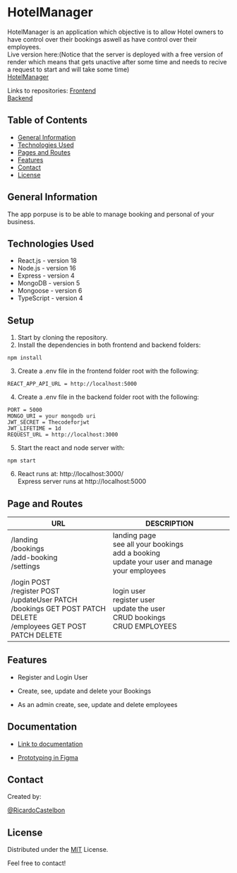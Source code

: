 # HotelManager

HotelManager is an application which objective is to allow Hotel owners to have control over their bookings aswell as have control over their employees. <br />  Live version here:(Notice that the server is deployed with a free version of render which means that gets unactive after some time and needs to recive a request to start and will take some time)<br />  [HotelManager](https://hotel-manager-app.netlify.app)

Links to repositories:
 [Frontend](https://github.com/RicardoCastelbon/u09-frontend-HotelManager)<br />
 [Backend](https://github.com/RicardoCastelbon/u09-backend-HotelManager)

## Table of Contents

* [General Information](#general-information)
* [Technologies Used](#technologies-used)
* [Pages and Routes](#pages-and-routes)
* [Features](#features)
* [Contact](#contact)
* [License](#license)

## General Information
The app porpuse is to be able to manage booking and personal of your business.


## Technologies Used
- React.js - version 18
- Node.js - version 16
- Express - version 4
- MongoDB - version 5
- Mongoose - version 6
- TypeScript - version 4


## Setup

1. Start by cloning the repository.
2. Install the dependencies in both frontend and backend folders:

```
npm install
```

3. Create a .env file in the frontend folder root with the following:

```
REACT_APP_API_URL = http://localhost:5000
```

4. Create a .env file in the backend folder root with the following:

```
PORT = 5000
MONGO_URI = your mongodb uri
JWT_SECRET = Thecodeforjwt
JWT_LIFETIME = 1d
REQUEST_URL = http://localhost:3000
```

5. Start the react and node server with:

```
npm start
```

6. React runs at: http://localhost:3000/  <br /> Express server runs at http://localhost:5000


## Page and Routes

| URL                                                                                                             | DESCRIPTION                                                                                                                                               |
| ---------------------------------------------------------------------------------------------------------------- | ------------------------------------------------------------------------------------------------------------------------------------------------------ |
| /landing <br /> /bookings <br /> /add-booking <br /> /settings                               | landing page <br /> see all your bookings <br /> add a booking <br /> update your user and manage your employees                                                                                                                                 |
| /login POST <br /> /register POST <br /> /updateUser PATCH <br /> /bookings GET POST PATCH DELETE <br /> /employees GET POST PATCH DELETE | login user <br /> register user <br /> update the user <br /> CRUD bookings <br /> CRUD EMPLOYEES |

## Features

- Register and Login User

- Create, see, update and delete your Bookings

- As an admin create, see, update and delete employees

## Documentation

- [Link to documentation](https://docs.google.com/document/d/1l7CVEBmVWEITcoaHZcwgfmw1R6ie3KoQgJPY1AryIgs/edit?usp=sharing)

- [Prototyping in Figma](https://www.figma.com/file/dOlEtZQwfJ3tQEaqL7Muzz/HotelManager?node-id=0%3A1)


## Contact

Created by:

[@RicardoCastelbon](https://github.com/RicardoCastelbon)


## License

Distributed under the [MIT](https://choosealicense.com/licenses/mit/) License.

Feel free to contact!
